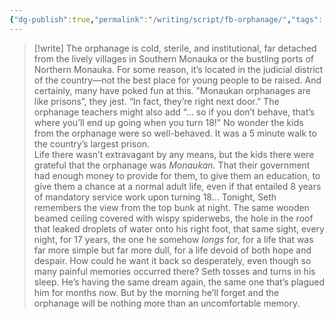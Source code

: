 ```yaml
---
{"dg-publish":true,"permalink":"/writing/script/fb-orphanage/","tags":["scene-draft"],"created":"2025-08-12T13:36:25.719-07:00"}
---
```


>[!write] 
>The orphanage is cold, sterile, and institutional, far detached from the lively villages in Southern Monauka or the bustling ports of Northern Monauka. For some reason, it’s located in the judicial district of the country—not the best place for young people to be raised. And certainly, many have poked fun at this. ”Monaukan orphanages are like prisons”, they jest. “In fact, they’re right next door.” The orphanage teachers might also add “… so if you don’t behave, that’s where you’ll end up going when you turn 18!” No wonder the kids from the orphanage were so well-behaved. It was a 5 minute walk to the country’s largest prison.  
>Life there wasn’t extravagant by any means, but the kids there were grateful that the orphanage was *Monaukan.* That their government had enough money to provide for them, to give them an education, to give them a chance at a normal adult life, even if that entailed 8 years of mandatory service work upon turning 18…
>Tonight, Seth remembers the view from the top bunk at night. The same wooden beamed ceiling covered with wispy spiderwebs, the hole in the roof that leaked droplets of water onto his right foot, that same sight, every night, for 17 years, the one he somehow *longs* for, for a life that was far more simple but far more dull, for a life devoid of both hope and despair. How could he want it back so desperately, even though so many painful memories occurred there? 
>Seth tosses and turns in his sleep. He’s having the same dream again, the same one that’s plagued him for months now. But by the morning he’ll forget and the orphanage will be nothing more than an uncomfortable memory. 